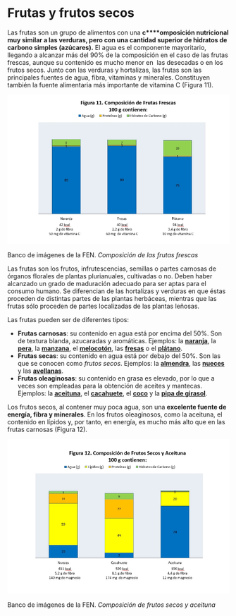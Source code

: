 # Frutas y frutos secos

Las frutas son un grupo de alimentos con una **c****omposición nutricional muy similar a las verduras, pero con una cantidad superior de hidratos de carbono simples (azúcares).** El agua es el componente mayoritario, llegando a alcanzar más del 90% de la composición en el caso de las frutas frescas, aunque su contenido es mucho menor en  las desecadas o en los frutos secos. Junto con las verduras y hortalizas, las frutas son las principales fuentes de agua, fibra, vitaminas y minerales. Constituyen también la fuente alimentaria más importante de vitamina C (Figura 11).


![Frutas y frutos secos](img/Figura_11.jpg "Composición de frutas y frutos secos")


Banco de imágenes de la FEN. _Composición de las frutas frescas_

Las frutas son los frutos, infrutescencias, semillas o partes carnosas de órganos florales de plantas plurianuales, cultivadas o no. Deben haber alcanzado un grado de maduración adecuado para ser aptas para el consumo humano. Se diferencian de las hortalizas y verduras en que éstas proceden de distintas partes de las plantas herbáceas, mientras que las frutas sólo proceden de partes localizadas de las plantas leñosas.

Las frutas pueden ser de diferentes tipos:

*   **Frutas carnosas**: su contenido en agua está por encima del 50%. Son de textura blanda, azucaradas y aromáticas. Ejemplos: la **[naranja](45-naranja.pdf "Naranja")**, la **[pera](46-pera.pdf "Pera")**, la **[manzana](47-manzana.pdf "Manzana")**, el **[melocotón](48-melocoton.pdf "Melocotón")**, las **[fresas](49-fresa.pdf "Fresa")** o el **[plátano](50-platano.pdf "Plátano")**.
*   **Frutas secas**: su contenido en agua está por debajo del 50%. Son las que se conocen como _frutos secos_. Ejemplos: la **[almendra](51-almendra.pdf "Almendra")**, las **[nueces](52-nuez.pdf "Nuez")** y las **[avellanas](53-avellana.pdf "Avellana")**.
*   **Frutas oleaginosas**: su contenido en grasa es elevado, por lo que a veces son empleadas para la obtención de aceites y mantecas. Ejemplos: la **[aceituna](54-aceitunas.pdf "Aceituna")**, el **[cacahuete](55-cacahuete.pdf "Cacahuete")**, el **[coco](56-coco.pdf "Coco")** y la **[pipa de girasol](57-pipasgirasol.pdf "Pipas de girasol")**.

Los frutos secos, al contener muy poca agua, son una **excelente fuente de energía, fibra y minerales**. En los frutos oleaginosos, como la aceituna, el contenido en lípidos y, por tanto, en energía, es mucho más alto que en las frutas carnosas (Figura 12).


![Frutos secos](img/Figura_12.jpg "Composición de los frutos secos ")


Banco de imágenes de la FEN. _Composición de frutos secos y aceituna_